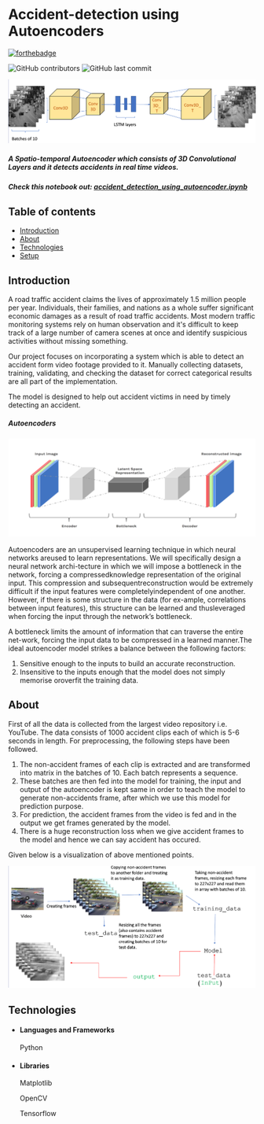 # Accident-detection using Autoencoders



[![forthebadge](https://forthebadge.com/images/badges/made-with-python.svg)](https://forthebadge.com)

![GitHub contributors](https://img.shields.io/github/contributors/pradyyadav/Accident-detection)    ![GitHub last commit](https://img.shields.io/github/last-commit/pradyyadav/Accident-detection)

![ae](https://github.com/pradyyadav/Images/blob/main/autoencoder.png?raw=true)

##### A Spatio-temporal Autoencoder which consists of 3D Convolutional Layers and it detects accidents in real time videos.


##### Check this notebook out: [accident_detection_using_autoencoder.ipynb](https://drive.google.com/file/d/1CX8vJMkC9b_tIw0EWR9WkuWkJlyojiUu/view?usp=sharing)


## Table of contents
- [Introduction](https://github.com/pradyyadav/Accident-detection#Introduction)
- [About](https://github.com/pradyyadav/Accident-detection#About)
- [Technologies](https://github.com/pradyyadav/Accident-detection#Technologies)
- [Setup](https://github.com/pradyyadav/Accident-detection#Setup)

## Introduction
A road traffic accident claims the lives of approximately 1.5 million people per year. Individuals, their families, and nations as a whole suffer significant economic damages as a result of road traffic accidents.     Most modern traffic monitoring systems rely on human observation and it's difficult to keep track of a large number of camera scenes at once and identify suspicious activities without missing something.

Our project focuses on incorporating a system which is able to detect an accident form video footage provided to it. Manually collecting datasets, training, validating, and checking the dataset for correct categorical results are all part of the implementation.

The model is designed to help out accident victims in need by timely detecting an accident.


##### Autoencoders

![auto](https://github.com/pradyyadav/Images/blob/main/ae.png?raw=true)

Autoencoders are an unsupervised learning technique in which neural networks areused to learn representations.  We will specifically design a neural network archi-tecture in which we will impose a bottleneck in the network, forcing a compressedknowledge representation of the original input.  This compression and subsequentreconstruction  would  be  extremely  difficult  if  the  input  features  were  completelyindependent of one another. However, if there is some structure in the data (for ex-ample, correlations between input features), this structure can be learned and thusleveraged when forcing the input through the network’s bottleneck.

A bottleneck limits the amount of information that can traverse the entire net-work, forcing the input data to be compressed in a learned manner.The ideal autoencoder model strikes a balance between the following factors:

1) Sensitive enough to the inputs to build an accurate reconstruction.
2) Insensitive to the inputs enough that the model does not simply memorise oroverfit the training data.


## About
First of all the data is collected from the largest video repository i.e. YouTube. The data consists of 1000 accident clips each of which is 5-6 seconds in length. For preprocessing, the following steps have been followed.

1) The non-accident frames of each clip is extracted and are transformed into matrix in the batches of 10. Each batch represents a sequence.
2) These batches are then fed into the model for training, the input and output of the autoencoder is kept same in order to teach the model to generate non-accidents frame, after which we use this model for prediction purpose.
3) For prediction, the accident frames from the video is fed and in the output we get frames generated by the model.
4) There is a huge reconstruction loss when we give accident frames to the model and hence we can say accident has occured.

Given below is a visualization of above mentioned points.

![viz](https://github.com/pradyyadav/Images/blob/main/trainae.png?raw=true)

## Technologies

- #### Languages and Frameworks
  Python
- #### Libraries
  Matplotlib
  
  OpenCV
  
  Tensorflow
